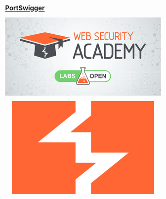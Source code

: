 ## [PortSwigger](https://portswigger.net/web-security/all-labs)

![](https://github.com/Offensive-Penetration-Security/OPSEC-Academy/blob/main/Authors_of_Tasks/PortSwigger/Docs/PortSwigger-Web-Security-Academy.png)

<p align="center">
  <img width="460" height="300" src="https://raw.githubusercontent.com/Offensive-Penetration-Security/OPSEC-Academy/main/Authors_of_Tasks/PortSwigger/Docs/InZ0OCwH_400x400.png">
</p>
